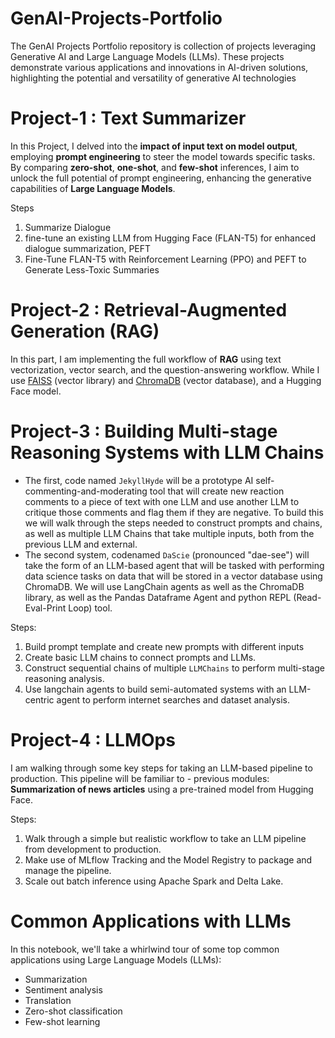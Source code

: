 # GenAI-Projects-Portfolio
The GenAI Projects Portfolio repository is collection of projects leveraging Generative AI and Large Language Models (LLMs). These projects demonstrate various applications and innovations in AI-driven solutions, highlighting the potential and versatility of generative AI technologies

# Project-1 : Text Summarizer


In this Project, I delved into the **impact of input text on model output**, employing **prompt engineering** to steer the model towards specific tasks. By comparing **zero-shot**, **one-shot**, and **few-shot** inferences, I aim to unlock the full potential of prompt engineering, enhancing the generative capabilities of **Large Language Models**.

Steps
1. Summarize Dialogue
2. fine-tune an existing LLM from Hugging Face (FLAN-T5) for enhanced dialogue summarization, PEFT
3. Fine-Tune FLAN-T5 with Reinforcement Learning (PPO) and PEFT to Generate Less-Toxic Summaries

# Project-2 : Retrieval-Augmented Generation (RAG)

In this part, I am implementing the full workflow of **RAG** using text vectorization, vector search, and the question-answering workflow. While I use [FAISS](https://faiss.ai/) (vector library) and [ChromaDB](https://docs.trychroma.com/) (vector database), and a Hugging Face model.

# Project-3 : Building Multi-stage Reasoning Systems with LLM Chains

* The first, code named `JekyllHyde` will be a prototype AI self-commenting-and-moderating tool that will create new reaction comments to a piece of text with one LLM and use another LLM to critique those comments and flag them if they are negative. To build this we will walk through the steps needed to construct prompts and chains, as well as multiple LLM Chains that take multiple inputs, both from the previous LLM and external. 
* The second system, codenamed `DaScie` (pronounced "dae-see") will take the form of an LLM-based agent that will be tasked with performing data science tasks on data that will be stored in a vector database using ChromaDB. We will use LangChain agents as well as the ChromaDB library, as well as the Pandas Dataframe Agent and python REPL (Read-Eval-Print Loop) tool.

Steps:
1. Build prompt template and create new prompts with different inputs
2. Create basic LLM chains to connect prompts and LLMs.
3. Construct sequential chains of multiple `LLMChains` to perform multi-stage reasoning analysis. 
4. Use langchain agents to build semi-automated systems with an LLM-centric agent to perform internet searches and dataset analysis.

# Project-4 : LLMOps
I am walking through some key steps for taking an LLM-based pipeline to production. This pipeline will be familiar to - previous modules: **Summarization of news articles** using a pre-trained model from Hugging Face.

Steps: 
1. Walk through a simple but realistic workflow to take an LLM pipeline from development to production.
2. Make use of MLflow Tracking and the Model Registry to package and manage the pipeline.
3. Scale out batch inference using Apache Spark and Delta Lake.

# Common Applications with LLMs
In this notebook, we'll take a whirlwind tour of some top common applications using Large Language Models (LLMs):
* Summarization
* Sentiment analysis
* Translation
* Zero-shot classification
* Few-shot learning